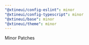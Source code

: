 ```yaml
---
"@xtineui/config-eslint": minor
"@xtineui/config-typescript": minor
"@xtineui/base": minor
"@xtineui/theme": minor
---
```


Minor Patches
